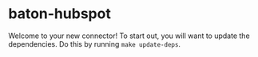 # baton-hubspot
Welcome to your new connector! To start out, you will want to update the dependencies.
Do this by running `make update-deps`.
